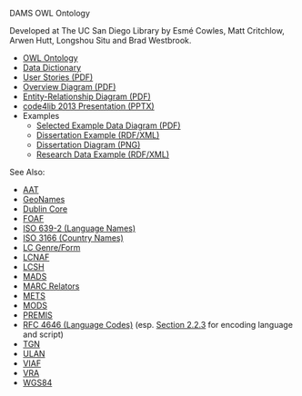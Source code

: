 DAMS OWL Ontology

Developed at The UC San Diego Library by Esmé Cowles, Matt Critchlow, Arwen
Hutt, Longshou Situ and Brad Westbrook.

* [OWL Ontology](https://github.com/ucsdlib/dams/blob/master/ontology/dams.owl)
* [Data Dictionary](http://htmlpreview.github.io/?https://github.com/ucsdlib/dams/master/ontology/docs/data-dictionary.html)
* [User Stories (PDF)](https://github.com/ucsdlib/dams/blob/master/ontology/docs/user-stories.pdf)
* [Overview Diagram (PDF)](https://github.com/ucsdlib/dams/blob/master/ontology/docs/overview-diagram.pdf)
* [Entity-Relationship Diagram (PDF)](https://github.com/ucsdlib/dams/blob/master/ontology/docs/entity-relationship-diagram.pdf)
* [code4lib 2013 Presentation (PPTX)](http://www.slideshare.net/mattcritchlow/c4-l-alltehmetadatas2013final)
* Examples
    * [Selected Example Data Diagram (PDF)](https://github.com/ucsdlib/dams/blob/master/ontology/examples/example-diagram.pdf)
	* [Dissertation Example (RDF/XML)](https://github.com/ucsdlib/dams/blob/master/ontology/examples/dissertation.rdf.xml)
	* [Dissertation Diagram (PNG)](https://github.com/ucsdlib/dams/blob/master/ontology/examples/dissertation.png)
	* [Research Data Example (RDF/XML)](https://github.com/ucsdlib/dams/blob/master/ontology/examples/santafe.rdf.xml)


See Also:

* [AAT](http://www.getty.edu/research/tools/vocabularies/aat/about.html)
* [GeoNames](http://www.geonames.org/ontology/documentation.html)
* [Dublin Core](http://dublincore.org/schemas/rdfs/)
* [FOAF](http://xmlns.com/foaf/spec/)
* [ISO 639-2 (Language Names)](http://id.loc.gov/vocabulary/iso639-2.html)
* [ISO 3166 (Country Names)](http://www.iso.org/iso/home/standards/country_codes/country_names_and_code_elements.htm)
* [LC Genre/Form](http://id.loc.gov/authorities/genreForms.html)
* [LCNAF](http://id.loc.gov/authorities/names.html)
* [LCSH](http://id.loc.gov/authorities/subjects.html)
* [MADS](http://www.loc.gov/standards/mads/rdf/)
* [MARC Relators](http://id.loc.gov/vocabulary/relators.html)
* [METS](http://www.loc.gov/standards/mets/)
* [MODS](http://www.loc.gov/standards/mods/)
* [PREMIS](http://www.loc.gov/standards/premis/)
* [RFC 4646 (Language Codes)](http://tools.ietf.org/html/rfc4646) (esp. [Section 2.2.3](http://tools.ietf.org/html/rfc4646#section-2.2.3) for encoding language and script)
* [TGN](http://www.getty.edu/research/tools/vocabularies/tgn/about.html)
* [ULAN](http://www.getty.edu/research/tools/vocabularies/ulan/about.html)
* [VIAF](http://viaf.org/ontology/1.1/)
* [VRA](http://www.vraweb.org/projects/vracore4/)
* [WGS84](http://www.w3.org/2003/01/geo/wgs84_pos)
